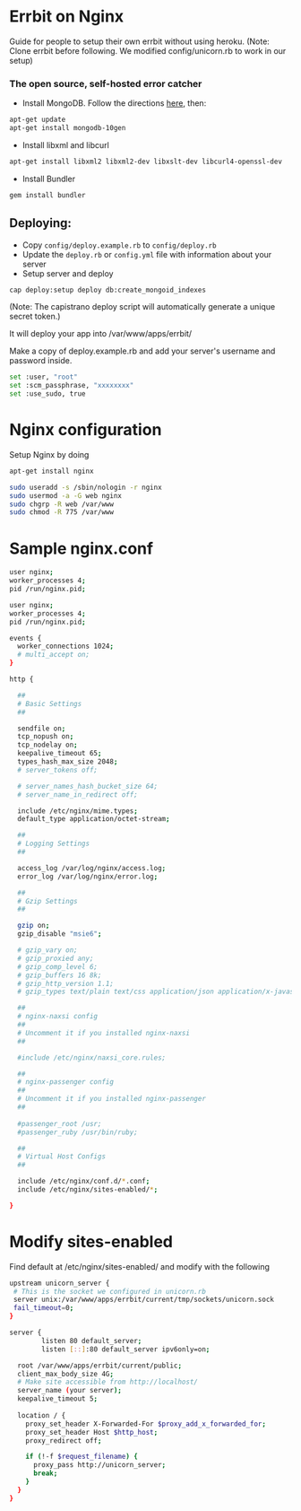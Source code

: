 # Errbit on Nginx

Guide for people to setup their own errbit without using heroku.
(Note: Clone errbit before following. We modified config/unicorn.rb to work in our setup)

### The open source, self-hosted error catcher

  * Install MongoDB. Follow the directions [here](http://www.mongodb.org/display/DOCS/Ubuntu+and+Debian+packages), then:

```bash
apt-get update
apt-get install mongodb-10gen
```

  * Install libxml and libcurl

```bash
apt-get install libxml2 libxml2-dev libxslt-dev libcurl4-openssl-dev
```

  * Install Bundler

```bash
gem install bundler
```

Deploying:
----------

  * Copy `config/deploy.example.rb` to `config/deploy.rb`
  * Update the `deploy.rb` or `config.yml` file with information about your server
  * Setup server and deploy

```bash
cap deploy:setup deploy db:create_mongoid_indexes
```

(Note: The capistrano deploy script will automatically generate a unique secret token.)

It will deploy your app into /var/www/apps/errbit/

Make a copy of deploy.example.rb and add your server's username and password inside.
```bash
set :user, "root"
set :scm_passphrase, "xxxxxxxx"
set :use_sudo, true
```
# Nginx configuration

Setup Nginx by doing 
```bash
apt-get install nginx

sudo useradd -s /sbin/nologin -r nginx
sudo usermod -a -G web nginx
sudo chgrp -R web /var/www
sudo chmod -R 775 /var/www 
```
# Sample nginx.conf

```bash
user nginx;
worker_processes 4;
pid /run/nginx.pid;

user nginx;
worker_processes 4;
pid /run/nginx.pid;

events {
  worker_connections 1024;
  # multi_accept on;
}

http {

  ##
  # Basic Settings
  ##

  sendfile on;
  tcp_nopush on;
  tcp_nodelay on;
  keepalive_timeout 65;
  types_hash_max_size 2048;
  # server_tokens off;

  # server_names_hash_bucket_size 64;
  # server_name_in_redirect off;

  include /etc/nginx/mime.types;
  default_type application/octet-stream;

  ##
  # Logging Settings
  ##

  access_log /var/log/nginx/access.log;
  error_log /var/log/nginx/error.log;

  ##
  # Gzip Settings
  ##

  gzip on;
  gzip_disable "msie6";

  # gzip_vary on;
  # gzip_proxied any;
  # gzip_comp_level 6;
  # gzip_buffers 16 8k;
  # gzip_http_version 1.1;
  # gzip_types text/plain text/css application/json application/x-javascript text/xml application/xml application/xml+rss text/javascript;

  ##
  # nginx-naxsi config
  ##
  # Uncomment it if you installed nginx-naxsi
  ##

  #include /etc/nginx/naxsi_core.rules;

  ##
  # nginx-passenger config
  ##
  # Uncomment it if you installed nginx-passenger
  ##
  
  #passenger_root /usr;
  #passenger_ruby /usr/bin/ruby;

  ##
  # Virtual Host Configs
  ##

  include /etc/nginx/conf.d/*.conf;
  include /etc/nginx/sites-enabled/*;

}

```

# Modify sites-enabled

Find default at /etc/nginx/sites-enabled/ and modify with the following
```bash
upstream unicorn_server {
 # This is the socket we configured in unicorn.rb
 server unix:/var/www/apps/errbit/current/tmp/sockets/unicorn.sock
 fail_timeout=0;
}

server {
        listen 80 default_server;
        listen [::]:80 default_server ipv6only=on;

  root /var/www/apps/errbit/current/public;
  client_max_body_size 4G;
  # Make site accessible from http://localhost/
  server_name (your server);
  keepalive_timeout 5;
  
  location / {
    proxy_set_header X-Forwarded-For $proxy_add_x_forwarded_for;
    proxy_set_header Host $http_host;
    proxy_redirect off;

    if (!-f $request_filename) {
      proxy_pass http://unicorn_server;
      break;
    }
  }
}
```
